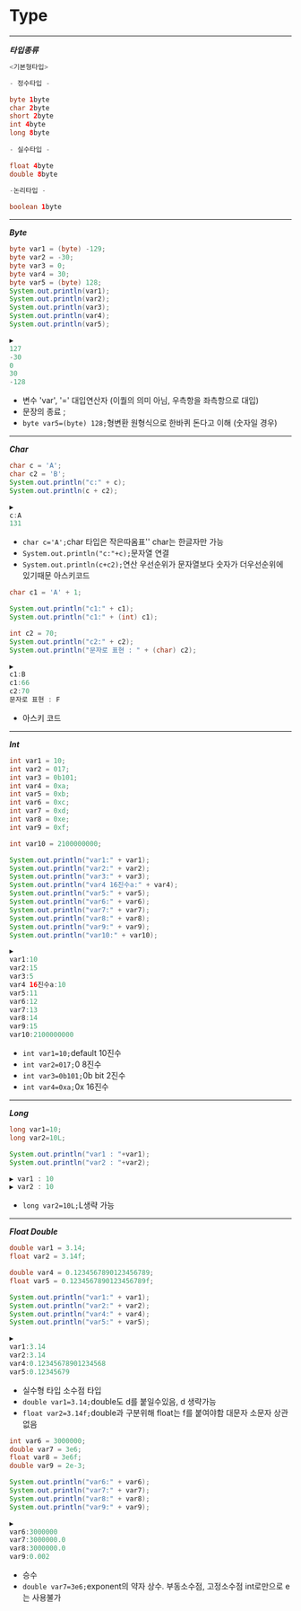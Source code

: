 # Type

***
***타입종류***

```java
<기본형타입>

- 정수타입 -

byte 1byte
char 2byte
short 2byte
int 4byte
long 8byte
		  
- 실수타입 -

float 4byte
double 8byte
		  
-논리타입 -

boolean 1byte
```
***
***Byte***
```java
byte var1 = (byte) -129;
byte var2 = -30;
byte var3 = 0;
byte var4 = 30;
byte var5 = (byte) 128;
System.out.println(var1);
System.out.println(var2);
System.out.println(var3);
System.out.println(var4);
System.out.println(var5);

▶️
127
-30
0
30
-128

```
- 변수 'var', '=' 대입연산자 (이퀄의 의미 아님, 우측항을 좌측항으로 대입)
- 문장의 종료 ;
- `byte var5=(byte) 128;`형변환 원형식으로 한바퀴 돈다고 이해 (숫자일 경우)

***
***Char***
```java
char c = 'A';
char c2 = 'B';
System.out.println("c:" + c);
System.out.println(c + c2);

▶️
c:A
131

```
- `char c='A';`char 타입은 작은따옴표'' char는 한글자만 가능
- `System.out.println("c:"+c);`문자열 연결
- `System.out.println(c+c2);`연산 우선순위가 문자열보다 숫자가 더우선순위에 있기때문 아스키코드

```java
char c1 = 'A' + 1;

System.out.println("c1:" + c1);
System.out.println("c1:" + (int) c1);

int c2 = 70;
System.out.println("c2:" + c2);
System.out.println("문자로 표현 : " + (char) c2);

▶️
c1:B
c1:66
c2:70
문자로 표현 : F

```
- 아스키 코드

***
***Int***
```java
int var1 = 10;
int var2 = 017;
int var3 = 0b101;
int var4 = 0xa;
int var5 = 0xb;
int var6 = 0xc;
int var7 = 0xd;
int var8 = 0xe;
int var9 = 0xf;

int var10 = 2100000000;

System.out.println("var1:" + var1);
System.out.println("var2:" + var2);
System.out.println("var3:" + var3);
System.out.println("var4 16진수a:" + var4);
System.out.println("var5:" + var5);
System.out.println("var6:" + var6);
System.out.println("var7:" + var7);
System.out.println("var8:" + var8);
System.out.println("var9:" + var9);
System.out.println("var10:" + var10);

▶️
var1:10
var2:15
var3:5
var4 16진수a:10
var5:11
var6:12
var7:13
var8:14
var9:15
var10:2100000000

```
- `int var1=10;`default 10진수
- `int var2=017;`0 8진수
- `int var3=0b101;`0b bit 2진수
- `int var4=0xa;`0x 16진수

***
***Long***
```java
long var1=10;
long var2=10L;

System.out.println("var1 : "+var1);
System.out.println("var2 : "+var2);

▶️ var1 : 10
▶️ var2 : 10
```
- `long var2=10L;`L생략 가능

***
***Float Double***
```java
double var1 = 3.14;
float var2 = 3.14f;

double var4 = 0.1234567890123456789;
float var5 = 0.1234567890123456789f;

System.out.println("var1:" + var1);
System.out.println("var2:" + var2);
System.out.println("var4:" + var4);
System.out.println("var5:" + var5);

▶️
var1:3.14
var2:3.14
var4:0.12345678901234568
var5:0.12345679

```
- 실수형 타입 소수점 타입
- `double var1=3.14;`double도 d를 붙일수있음, d 생략가능
- `float var2=3.14f;`double과 구분위해 float는 f를 붙여야함 대문자 소문자 상관없음

```java
int var6 = 3000000;
double var7 = 3e6;
float var8 = 3e6f;
double var9 = 2e-3;

System.out.println("var6:" + var6);
System.out.println("var7:" + var7);
System.out.println("var8:" + var8);
System.out.println("var9:" + var9);

▶️
var6:3000000
var7:3000000.0
var8:3000000.0
var9:0.002

```
- 승수
- `double var7=3e6;`exponent의 약자 상수. 부동소수점, 고정소수점 int로만으로 e는 사용불가
